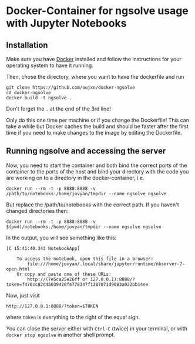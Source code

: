 # Docker-Container for ngsolve usage with Jupyter Notebooks

## Installation
Make sure you have [Docker](https://docs.docker.com/get-docker/) installed and follow the instructions for your operating system to have it running.

Then, chose the directory, where you want to have the dockerfile and run

```
git clone https://github.com/aujxn/docker-ngsolve
cd docker-ngsolve
docker build -t ngsolve .
```

Don't forget the `.` at the end of the 3rd line!

Only do this one time per machine or if you change the Dockerfile! This can take a while but Docker caches the build and should be faster after the first time if you need to make changes to the image by editing the Dockerfile.

## Running ngsolve and accessing the server
Now, you need to start the container and both bind the correct ports of the container to the ports of the host and bind your directory with the code you are working on to a directory in the docker-container, i.e.

```
docker run --rm -t -p 8888:8888 -v /path/to/notebooks:/home/jovyan/tmpdir --name ngsolve ngsolve
```

But replace the /path/to/notebooks with the correct path. If you haven't changed directories then:
```
docker run --rm -t -p 8888:8888 -v $(pwd)/notebooks:/home/jovyan/tmpdir --name ngsolve ngsolve
```

In the output, you will see something like this:

```
[C 15:41:40.343 NotebookApp]

    To access the notebook, open this file in a browser:
        file:///home/jovyan/.local/share/jupyter/runtime/nbserver-7-open.html
    Or copy and paste one of these URLs:
        http://(7e5ca25e26ff or 127.0.0.1):8888/?token=f476cc82d45039420f4778347f1387071d9083a022bb14ee

```

Now, just visit 

```
http://127.0.0.1:8888/?token=$TOKEN
```

where `token` is everything to the right of the equal sign.

You can close the server either with `Ctrl-C` (twice) in your terminal, or with `docker stop ngsolve` in another shell prompt.
